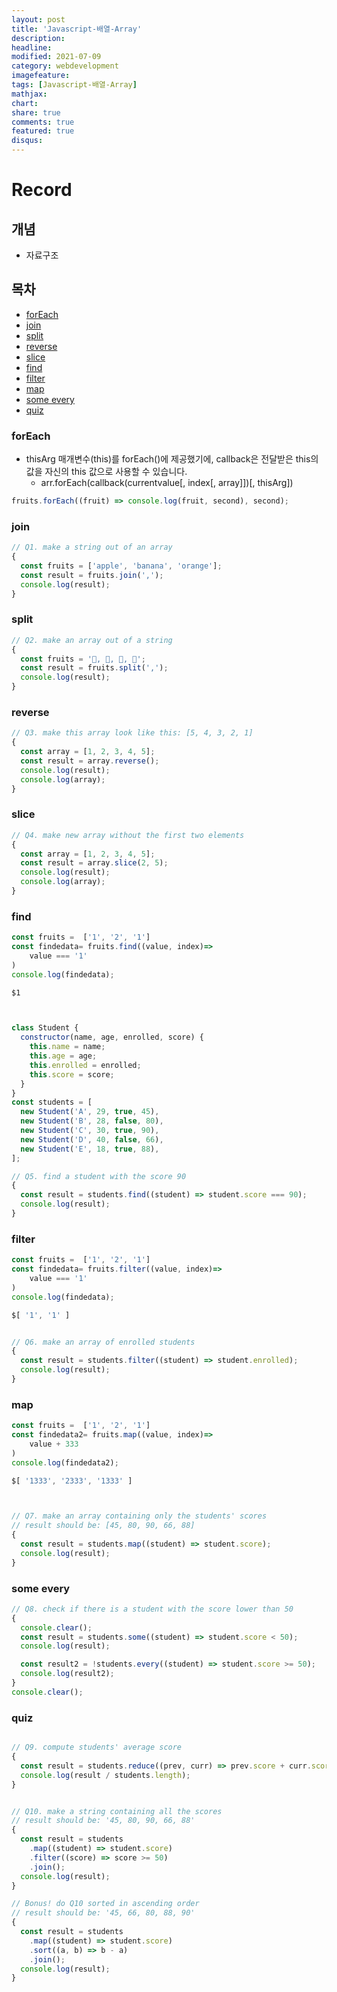 ```yaml
---
layout: post
title: 'Javascript-배열-Array'
description:
headline:
modified: 2021-07-09
category: webdevelopment
imagefeature:
tags: [Javascript-배열-Array]
mathjax:
chart:
share: true
comments: true
featured: true
disqus:
---
```


# Record

## 개념

-   자료구조

## 목차

-   [forEach](#forEach)
-   [join](#join)
-   [split](#split)
-   [reverse](#reverse)
-   [slice](#slice)
-   [find](#find)
-   [filter](#filter)
-   [map](#map)
-   [some every](#some-every)
-   [quiz](#quiz)

### forEach

-   thisArg 매개변수(this)를 forEach()에 제공했기에, callback은 전달받은 this의 값을 자신의 this 값으로 사용할 수 있습니다.
    -   arr.forEach(callback(currentvalue[, index[, array]])[, thisArg])

```JavaScript
fruits.forEach((fruit) => console.log(fruit, second), second);
```

### join

```JavaScript
// Q1. make a string out of an array
{
  const fruits = ['apple', 'banana', 'orange'];
  const result = fruits.join(',');
  console.log(result);
}
```

### split

```JavaScript
// Q2. make an array out of a string
{
  const fruits = '🍎, 🥝, 🍌, 🍒';
  const result = fruits.split(',');
  console.log(result);
}
```

### reverse

```JavaScript
// Q3. make this array look like this: [5, 4, 3, 2, 1]
{
  const array = [1, 2, 3, 4, 5];
  const result = array.reverse();
  console.log(result);
  console.log(array);
}
```

### slice

```JavaScript
// Q4. make new array without the first two elements
{
  const array = [1, 2, 3, 4, 5];
  const result = array.slice(2, 5);
  console.log(result);
  console.log(array);
}
```

### find

```JavaScript
const fruits =  ['1', '2', '1']
const findedata= fruits.find((value, index)=>
    value === '1'
)
console.log(findedata);

$1



class Student {
  constructor(name, age, enrolled, score) {
    this.name = name;
    this.age = age;
    this.enrolled = enrolled;
    this.score = score;
  }
}
const students = [
  new Student('A', 29, true, 45),
  new Student('B', 28, false, 80),
  new Student('C', 30, true, 90),
  new Student('D', 40, false, 66),
  new Student('E', 18, true, 88),
];

// Q5. find a student with the score 90
{
  const result = students.find((student) => student.score === 90);
  console.log(result);
}

```

### filter

```JavaScript
const fruits =  ['1', '2', '1']
const findedata= fruits.filter((value, index)=>
    value === '1'
)
console.log(findedata);

$[ '1', '1' ]


// Q6. make an array of enrolled students
{
  const result = students.filter((student) => student.enrolled);
  console.log(result);
}
```

### map

```JavaScript
const fruits =  ['1', '2', '1']
const findedata2= fruits.map((value, index)=>
    value + 333
)
console.log(findedata2);

$[ '1333', '2333', '1333' ]



// Q7. make an array containing only the students' scores
// result should be: [45, 80, 90, 66, 88]
{
  const result = students.map((student) => student.score);
  console.log(result);
}
```

### some every

```JavaScript
// Q8. check if there is a student with the score lower than 50
{
  console.clear();
  const result = students.some((student) => student.score < 50);
  console.log(result);

  const result2 = !students.every((student) => student.score >= 50);
  console.log(result2);
}
console.clear();
```

### quiz

```JavaScript

// Q9. compute students' average score
{
  const result = students.reduce((prev, curr) => prev.score + curr.score);
  console.log(result / students.length);
}


// Q10. make a string containing all the scores
// result should be: '45, 80, 90, 66, 88'
{
  const result = students
    .map((student) => student.score)
    .filter((score) => score >= 50)
    .join();
  console.log(result);
}

// Bonus! do Q10 sorted in ascending order
// result should be: '45, 66, 80, 88, 90'
{
  const result = students
    .map((student) => student.score)
    .sort((a, b) => b - a)
    .join();
  console.log(result);
}
```
